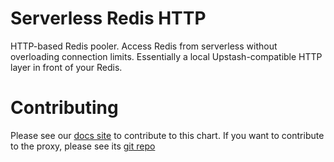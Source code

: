 # Serverless Redis HTTP

HTTP-based Redis pooler. Access Redis from serverless without overloading connection limits.
Essentially a local Upstash-compatible HTTP layer in front of your Redis.


# Contributing

Please see our [docs site](https://docs.waldo.vision) to contribute to this chart. If you want to contribute to the proxy, please see its [git repo](https://github.com/hiett/serverless-redis-http)
